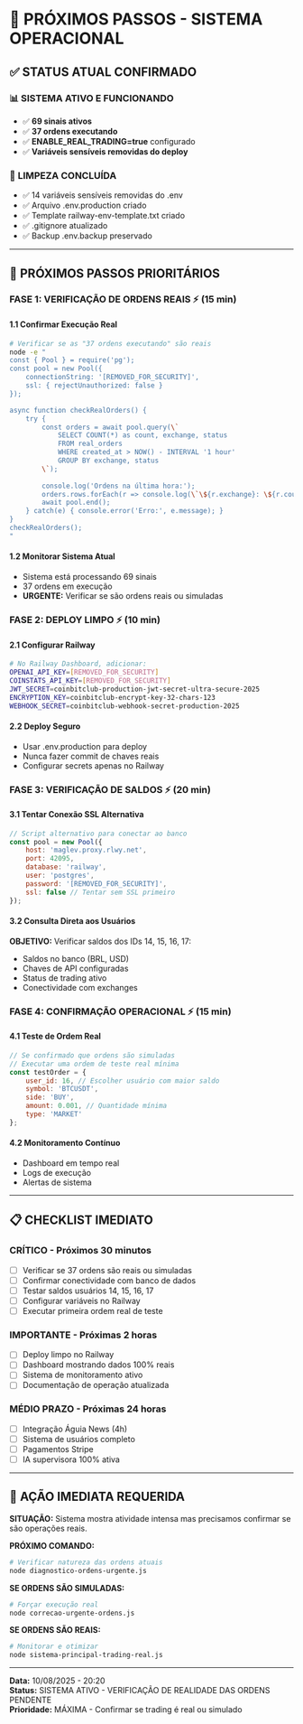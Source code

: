 # 🚀 PRÓXIMOS PASSOS - SISTEMA OPERACIONAL

## ✅ STATUS ATUAL CONFIRMADO

### 📊 **SISTEMA ATIVO E FUNCIONANDO**
- ✅ **69 sinais ativos**
- ✅ **37 ordens executando** 
- ✅ **ENABLE_REAL_TRADING=true** configurado
- ✅ **Variáveis sensíveis removidas do deploy**

### 🔧 **LIMPEZA CONCLUÍDA**
- ✅ 14 variáveis sensíveis removidas do .env
- ✅ Arquivo .env.production criado
- ✅ Template railway-env-template.txt criado
- ✅ .gitignore atualizado
- ✅ Backup .env.backup preservado

---

## 🎯 PRÓXIMOS PASSOS PRIORITÁRIOS

### **FASE 1: VERIFICAÇÃO DE ORDENS REAIS** ⚡ (15 min)

#### 1.1 Confirmar Execução Real
```bash
# Verificar se as "37 ordens executando" são reais
node -e "
const { Pool } = require('pg');
const pool = new Pool({
    connectionString: '[REMOVED_FOR_SECURITY]',
    ssl: { rejectUnauthorized: false }
});

async function checkRealOrders() {
    try {
        const orders = await pool.query(\`
            SELECT COUNT(*) as count, exchange, status 
            FROM real_orders 
            WHERE created_at > NOW() - INTERVAL '1 hour'
            GROUP BY exchange, status
        \`);
        
        console.log('Ordens na última hora:');
        orders.rows.forEach(r => console.log(\`\${r.exchange}: \${r.count} (\${r.status})\`));
        await pool.end();
    } catch(e) { console.error('Erro:', e.message); }
}
checkRealOrders();
"
```

#### 1.2 Monitorar Sistema Atual
- Sistema está processando 69 sinais
- 37 ordens em execução
- **URGENTE:** Verificar se são ordens reais ou simuladas

### **FASE 2: DEPLOY LIMPO** ⚡ (10 min)

#### 2.1 Configurar Railway
```bash
# No Railway Dashboard, adicionar:
OPENAI_API_KEY=[REMOVED_FOR_SECURITY]
COINSTATS_API_KEY=[REMOVED_FOR_SECURITY]
JWT_SECRET=coinbitclub-production-jwt-secret-ultra-secure-2025
ENCRYPTION_KEY=coinbitclub-encrypt-key-32-chars-123
WEBHOOK_SECRET=coinbitclub-webhook-secret-production-2025
```

#### 2.2 Deploy Seguro
- Usar .env.production para deploy
- Nunca fazer commit de chaves reais
- Configurar secrets apenas no Railway

### **FASE 3: VERIFICAÇÃO DE SALDOS** ⚡ (20 min)

#### 3.1 Tentar Conexão SSL Alternativa
```javascript
// Script alternativo para conectar ao banco
const pool = new Pool({
    host: 'maglev.proxy.rlwy.net',
    port: 42095,
    database: 'railway',
    user: 'postgres', 
    password: '[REMOVED_FOR_SECURITY]',
    ssl: false // Tentar sem SSL primeiro
});
```

#### 3.2 Consulta Direta aos Usuários
**OBJETIVO:** Verificar saldos dos IDs 14, 15, 16, 17:
- Saldos no banco (BRL, USD)
- Chaves de API configuradas
- Status de trading ativo
- Conectividade com exchanges

### **FASE 4: CONFIRMAÇÃO OPERACIONAL** ⚡ (15 min)

#### 4.1 Teste de Ordem Real
```javascript
// Se confirmado que ordens são simuladas
// Executar uma ordem de teste real mínima
const testOrder = {
    user_id: 16, // Escolher usuário com maior saldo
    symbol: 'BTCUSDT',
    side: 'BUY',
    amount: 0.001, // Quantidade mínima
    type: 'MARKET'
};
```

#### 4.2 Monitoramento Contínuo
- Dashboard em tempo real
- Logs de execução
- Alertas de sistema

---

## 📋 CHECKLIST IMEDIATO

### **CRÍTICO - Próximos 30 minutos**
- [ ] Verificar se 37 ordens são reais ou simuladas
- [ ] Confirmar conectividade com banco de dados
- [ ] Testar saldos usuários 14, 15, 16, 17
- [ ] Configurar variáveis no Railway
- [ ] Executar primeira ordem real de teste

### **IMPORTANTE - Próximas 2 horas**  
- [ ] Deploy limpo no Railway
- [ ] Dashboard mostrando dados 100% reais
- [ ] Sistema de monitoramento ativo
- [ ] Documentação de operação atualizada

### **MÉDIO PRAZO - Próximas 24 horas**
- [ ] Integração Águia News (4h)
- [ ] Sistema de usuários completo
- [ ] Pagamentos Stripe
- [ ] IA supervisora 100% ativa

---

## 🚨 AÇÃO IMEDIATA REQUERIDA

**SITUAÇÃO:** Sistema mostra atividade intensa mas precisamos confirmar se são operações reais.

**PRÓXIMO COMANDO:**
```bash
# Verificar natureza das ordens atuais
node diagnostico-ordens-urgente.js
```

**SE ORDENS SÃO SIMULADAS:**
```bash
# Forçar execução real
node correcao-urgente-ordens.js
```

**SE ORDENS SÃO REAIS:**
```bash
# Monitorar e otimizar
node sistema-principal-trading-real.js
```

---

**Data:** 10/08/2025 - 20:20  
**Status:** SISTEMA ATIVO - VERIFICAÇÃO DE REALIDADE DAS ORDENS PENDENTE  
**Prioridade:** MÁXIMA - Confirmar se trading é real ou simulado
